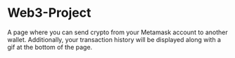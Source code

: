 # Web3-Project
A page where you can send crypto from your Metamask account to another wallet. Additionally, your transaction history will be displayed along with a gif at the bottom of the page.

